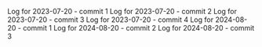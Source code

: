 Log for 2023-07-20 - commit 1
Log for 2023-07-20 - commit 2
Log for 2023-07-20 - commit 3
Log for 2023-07-20 - commit 4
Log for 2024-08-20 - commit 1
Log for 2024-08-20 - commit 2
Log for 2024-08-20 - commit 3
